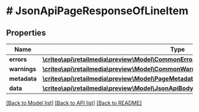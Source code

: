 # # JsonApiPageResponseOfLineItem

## Properties

Name | Type | Description | Notes
------------ | ------------- | ------------- | -------------
**errors** | [**\criteo\api\retailmedia\preview\Model\CommonError[]**](CommonError.md) |  | [optional]
**warnings** | [**\criteo\api\retailmedia\preview\Model\CommonWarning[]**](CommonWarning.md) |  | [optional]
**metadata** | [**\criteo\api\retailmedia\preview\Model\PageMetadata**](PageMetadata.md) |  | [optional]
**data** | [**\criteo\api\retailmedia\preview\Model\JsonApiBodyWithIdOfInt64AndLineItemAndLineItem[]**](JsonApiBodyWithIdOfInt64AndLineItemAndLineItem.md) |  |

[[Back to Model list]](../../README.md#models) [[Back to API list]](../../README.md#endpoints) [[Back to README]](../../README.md)
